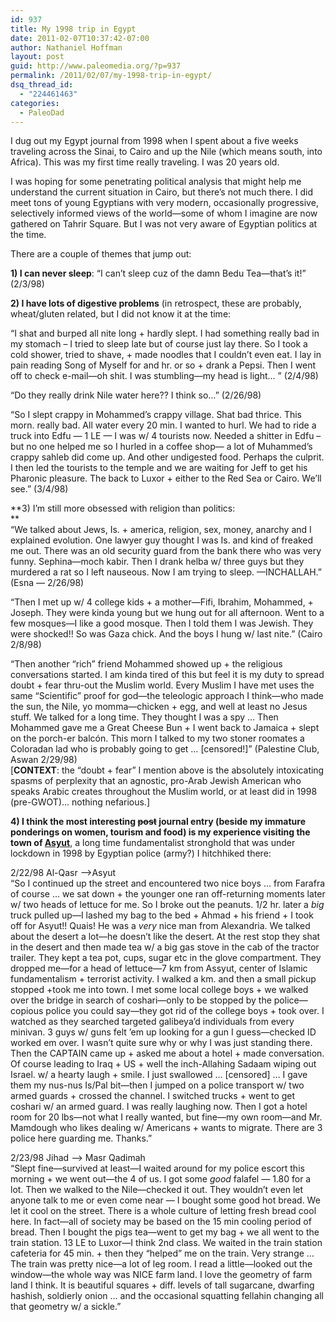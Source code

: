 ```yaml
---
id: 937
title: My 1998 trip in Egypt
date: 2011-02-07T10:37:42-07:00
author: Nathaniel Hoffman
layout: post
guid: http://www.paleomedia.org/?p=937
permalink: /2011/02/07/my-1998-trip-in-egypt/
dsq_thread_id:
  - "224461463"
categories:
  - PaleoDad
---
```

I dug out my Egypt journal from 1998 when I spent about a five weeks traveling across the Sinai, to Cairo and up the Nile (which means south, into Africa). This was my first time really traveling. I was 20 years old.

I was hoping for some penetrating political analysis that might help me understand the current situation in Cairo, but there&#8217;s not much there. I did meet tons of young Egyptians with very modern, occasionally progressive, selectively informed views of the world—some of whom I imagine are now gathered on Tahrir Square. But I was not very aware of Egyptian politics at the time.

There are a couple of themes that jump out:

**1) I can never sleep**: &#8220;I can&#8217;t sleep cuz of the damn Bedu Tea—that&#8217;s it!&#8221; (2/3/98)

**2) I have lots of digestive problems** (in retrospect, these are probably, wheat/gluten related, but I did not know it at the time:

&#8220;I shat and burped all nite long + hardly slept. I had something really bad in my stomach &#8211; I tried to sleep late but of course just lay there. So I took a cold shower, tried to shave, + made noodles that I couldn&#8217;t even eat. I lay in pain reading Song of Myself for and hr. or so + drank a Pepsi. Then I went off to check e-mail—oh shit. I was stumbling—my head is light&#8230; &#8221; (2/4/98)

&#8220;Do they really drink Nile water here?? I think so&#8230;&#8221; (2/26/98)

&#8220;So I slept crappy in Mohammed&#8217;s crappy village. Shat bad thrice. This morn. really bad. All water every 20 min. I wanted to hurl. We had to ride a truck into Edfu — 1 LE — I was w/ 4 tourists now. Needed a shitter in Edfu &#8211; but no one helped me so I hurled in a coffee shop— a lot of Muhammed&#8217;s crappy sahleb did come up. And other undigested food. Perhaps the culprit. I then led the tourists to the temple and we are waiting for Jeff to get his Pharonic pleasure. The back to Luxor + either to the Red Sea or Cairo. We&#8217;ll see.&#8221; (3/4/98)

**3) I&#8217;m still more obsessed with religion than politics:  
**  
&#8220;We talked about Jews, Is. + america, religion, sex, money, anarchy and I explained evolution. One lawyer guy thought I was Is. and kind of freaked me out. There was an old security guard from the bank there who was very funny. Sephina—moch kabir. Then I drank helba w/ three guys but they murdered a rat so I left nauseous. Now I am trying to sleep. —INCHALLAH.&#8221; (Esna &#8212; 2/26/98) 

&#8220;Then I met up w/ 4 college kids + a mother—Fifi, Ibrahim, Mohammed, + Joseph. They were kinda young but we hung out for all afternoon. Went to a few mosques—I like a good mosque. Then I told them I was Jewish. They were shocked!! So was Gaza chick. And the boys I hung w/ last nite.&#8221; (Cairo 2/8/98)

&#8220;Then another &#8220;rich&#8221; friend Mohammed showed up + the religious conversations started. I am kinda tired of this but feel it is my duty to spread doubt + fear thru-out the Muslim world. Every Muslim I have met uses the same &#8220;Scientific&#8221; proof for god—the teleologic approach I think—who made the sun, the Nile, yo momma—chicken + egg, and well at least no Jesus stuff. We talked for a long time. They thought I was a spy &#8230; Then Mohammed gave me a Great Cheese Bun + I went back to Jamaica + slept on the porch-er balcón. This morn I talked to my two stoner roomates a Coloradan lad who is probably going to get &#8230; [censored!]&#8221; (Palestine Club, Aswan 2/29/98)  
[**CONTEXT**: the &#8220;doubt + fear&#8221; I mention above is the absolutely intoxicating spasms of perplexity that an agnostic, pro-Arab Jewish American who speaks Arabic creates throughout the Muslim world, or at least did in 1998 (pre-GWOT)&#8230; nothing nefarious.]

**4) I think the most interesting <del datetime="2011-02-07T15:51:56+00:00">post</del> journal entry (beside my immature ponderings on women, tourism and food) is my experience visiting the town of [Asyut](http://www.lonelyplanet.com/thorntree/thread.jspa?threadID=1715292)**, a long time fundamentalist stronghold that was under lockdown in 1998 by Egyptian police (army?) I hitchhiked there:

2/22/98 Al-Qasr —>Asyut  
&#8220;So I continued up the street and encountered two nice boys &#8230; from Farafra of course &#8230; we sat down + the younger one ran off-returning moments later w/ two heads of lettuce for me. So I broke out the peanuts. 1/2 hr. later a _big_ truck pulled up—I lashed my bag to the bed + Ahmad + his friend + I took off for Asyut!! Quais! He was a _very_ nice man from Alexandria. We talked about the desert a lot—he doesn&#8217;t like the desert. At the rest stop they shat in the desert and then made tea w/ a big gas stove in the cab of the tractor trailer. They kept a tea pot, cups, sugar etc in the glove compartment. They dropped me—for a head of lettuce—7 km from Assyut, center of Islamic fundamentalism + terrorist activity. I walked a km. and then a small pickup stopped +took me into town. I met some local college boys + we walked over the bridge in search of coshari—only to be stopped by the police—copious police you could say—they got rid of the college boys + took over. I watched as they searched targeted galibeya&#8217;d individuals from every minivan. 3 guys w/ guns felt &#8217;em up looking for a gun I guess—checked ID worked em over. I wasn&#8217;t quite sure why or why I was just standing there. Then the CAPTAIN came up + asked me about a hotel + made conversation. Of course leading to Iraq + US + well the inch-Allahing Sadaam wiping out Israel. w/ a hearty laugh + smile. I just swallowed &#8230; [censored] &#8230; I gave them my nus-nus Is/Pal bit—then I jumped on a police transport w/ two armed guards + crossed the channel. I switched trucks + went to get coshari w/ an armed guard. I was really laughing now. Then I got a hotel room for 20 lbs—not what I really wanted, but fine—my own room—and Mr. Mamdough who likes dealing w/ Americans + wants to migrate. There are 3 police here guarding me. Thanks.&#8221;

2/23/98 Jihad —> Masr Qadimah  
&#8220;Slept fine—survived at least—I waited around for my police escort this morning + we went out—the 4 of us. I got some _good_ falafel — 1.80 for a lot. Then we walked to the Nile—checked it out. They wouldn&#8217;t even let anyone talk to me or even come near — I bought some good hot bread. We let it cool on the street. There is a whole culture of letting fresh bread cool here. In fact—all of society may be based on the 15 min cooling period of bread. Then I bought the pigs tea—went to get my bag + we all went to the train station. 13 LE to Luxor—I think 2nd class. We waited in the train station cafeteria for 45 min. + then they &#8220;helped&#8221; me on the train. Very strange &#8230; The train was pretty nice—a lot of leg room. I read a little—looked out the window—the whole way was NICE farm land. I love the geometry of farm land I think. It is beautiful squares + diff. levels of tall sugarcane, dwarfing hashish, soldierly onion &#8230; and the occasional squatting fellahin changing all that geometry w/ a sickle.&#8221;